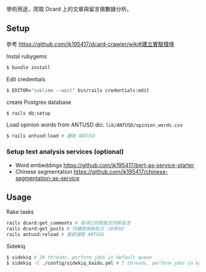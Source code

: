 學術用途，爬取 Dcard 上的文章與留言做數據分析。

## Setup

參考 <https://github.com/jk195417/dcard-crawler/wiki#建立實驗環境>

Instal rubygems

```sh
$ bundle install
```

Edit credentials

```sh
$ EDITOR="sublime --wait" bin/rails credentials:edit
```

create Postgres database

```bash
$ rails db:setup
```

Load opinion words from ANTUSD dic: `lib/ANTUSD/opinion_words.csv`

```bash
$ rails antusd:load # 讀取 ANTUSD
```

### Setup text analysis services (optional)

- Word embeddings https://github.com/jk195417/bert-as-service-starter
- Chinese segmentation https://github.com/jk195417/chinese-segmentation-as-service

## Usage

Rake tasks

```sh
rails dcard:get_comments # 取得已抓取貼文的新留言
rails dcard:get_posts # 持續取得新貼文（非學校）
rails antusd:reload # 重新讀取 ANTUSD
```

Sidekiq

```sh
$ sidekiq # 20 threads, perform jobs in default queue
$ sidekiq -C ./config/sidekiq_baidu.yml # 5 threads, perform jobs in baidu queue
```
